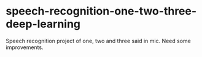 # speech-recognition-one-two-three-deep-learning
Speech recognition project of one, two and three said in mic. Need some improvements.
